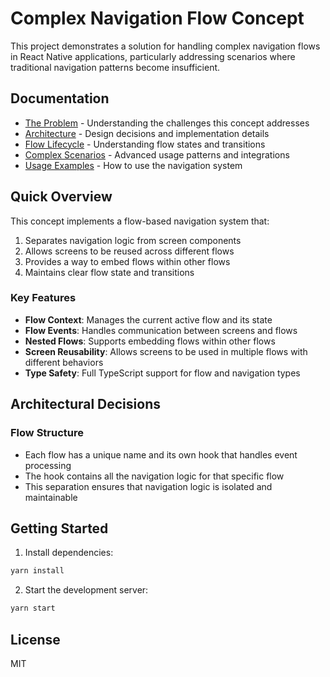 # Complex Navigation Flow Concept

This project demonstrates a solution for handling complex navigation flows in React Native applications, particularly addressing scenarios where traditional navigation patterns become insufficient.

## Documentation

- [The Problem](docs/problem.md) - Understanding the challenges this concept addresses
- [Architecture](docs/architecture.md) - Design decisions and implementation details
- [Flow Lifecycle](docs/lifecycle.md) - Understanding flow states and transitions
- [Complex Scenarios](docs/complex.md) - Advanced usage patterns and integrations
- [Usage Examples](docs/usage.md) - How to use the navigation system

## Quick Overview

This concept implements a flow-based navigation system that:

1. Separates navigation logic from screen components
2. Allows screens to be reused across different flows
3. Provides a way to embed flows within other flows
4. Maintains clear flow state and transitions

### Key Features

- **Flow Context**: Manages the current active flow and its state
- **Flow Events**: Handles communication between screens and flows
- **Nested Flows**: Supports embedding flows within other flows
- **Screen Reusability**: Allows screens to be used in multiple flows with different behaviors
- **Type Safety**: Full TypeScript support for flow and navigation types

## Architectural Decisions

### Flow Structure
- Each flow has a unique name and its own hook that handles event processing
- The hook contains all the navigation logic for that specific flow
- This separation ensures that navigation logic is isolated and maintainable

## Getting Started

1. Install dependencies:
```bash
yarn install
```

2. Start the development server:
```bash
yarn start
```

## License

MIT

